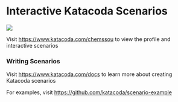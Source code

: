 # Interactive Katacoda Scenarios

[![](http://shields.katacoda.com/katacoda/chemssou/count.svg)](https://www.katacoda.com/chemssou "Get your profile on Katacoda.com")

Visit https://www.katacoda.com/chemssou to view the profile and interactive scenarios

### Writing Scenarios
Visit https://www.katacoda.com/docs to learn more about creating Katacoda scenarios

For examples, visit https://github.com/katacoda/scenario-example
